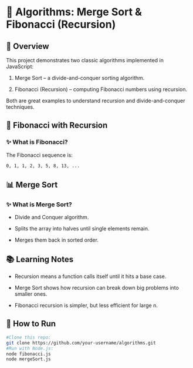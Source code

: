 # 📘 Algorithms: Merge Sort & Fibonacci (Recursion)

## 📌 Overview

This project demonstrates two classic algorithms implemented in JavaScript:

1. Merge Sort – a divide-and-conquer sorting algorithm.

2. Fibonacci (Recursion) – computing Fibonacci numbers using recursion.

Both are great examples to understand recursion and divide-and-conquer techniques.

## 🔢 Fibonacci with Recursion

### ✨ What is Fibonacci?

The Fibonacci sequence is:

```bash
0, 1, 1, 2, 3, 5, 8, 13, ...

```

## 📊 Merge Sort

### ✨ What is Merge Sort?

- Divide and Conquer algorithm.

- Splits the array into halves until single elements remain.

- Merges them back in sorted order.

## 📚 Learning Notes

- Recursion means a function calls itself until it hits a base case.

- Merge Sort shows how recursion can break down big problems into smaller ones.

- Fibonacci recursion is simpler, but less efficient for large n.

## 🚀 How to Run

```bash
#Clone this repo:
git clone https://github.com/your-username/algorithms.git
#Run with Node.js:
node fibonacci.js
node mergeSort.js

```
